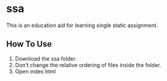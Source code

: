 # ssa
This is an education aid for learning single static assignment.

## How To Use
1. Download the ssa folder.
2. Don't change the relative ordering of files inside the folder.
3. Open index.html
